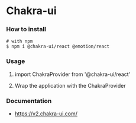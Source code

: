 # Chakra-ui

### How to install
``` 
# with npm
$ npm i @chakra-ui/react @emotion/react
```

### Usage

1. import ChakraProvider from '@chakra-ui/react'
   
2. Wrap the application with the ChakraProvider

### Documentation
- https://v2.chakra-ui.com/


